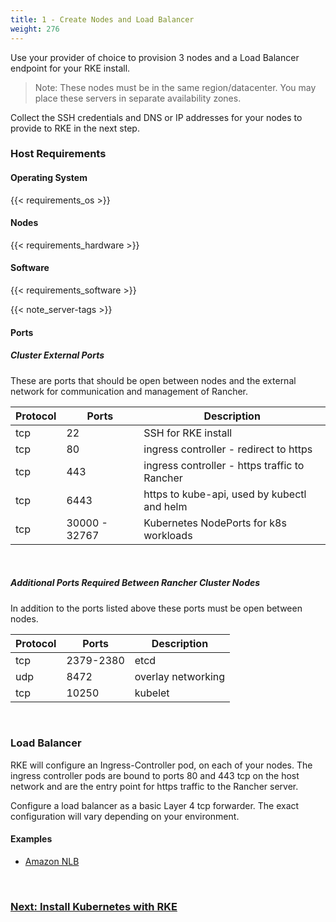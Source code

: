 ```yaml
---
title: 1 - Create Nodes and Load Balancer
weight: 276
---
```


Use your provider of choice to provision 3 nodes and a Load Balancer endpoint for your RKE install.

> Note: These nodes must be in the same region/datacenter.  You may place these servers in separate availability zones.

Collect the SSH credentials and DNS or IP addresses for your nodes to provide to RKE in the next step.

### Host Requirements

#### Operating System

{{< requirements_os >}}<br/>

#### Nodes

{{< requirements_hardware >}}<br/>

#### Software

{{< requirements_software >}}

{{< note_server-tags >}}

#### Ports

##### Cluster External Ports

These are ports that should be open between nodes and the external network for communication and management of Rancher.

| Protocol | Ports | Description |
| --- | --- | --- |
| tcp | 22 | SSH for RKE install |
| tcp | 80 | ingress controller - redirect to https |
| tcp | 443 | ingress controller - https traffic to Rancher |
| tcp | 6443 | https to kube-api, used by kubectl and helm |
| tcp | 30000 - 32767 | Kubernetes NodePorts for k8s workloads |

<br/>

##### Additional Ports Required Between Rancher Cluster Nodes

In addition to the ports listed above these ports must be open between nodes.

| Protocol | Ports | Description |
| --- | --- | --- |
| tcp | 2379-2380 | etcd |
| udp | 8472 | overlay networking |
| tcp | 10250 | kubelet |
<br/>

### Load Balancer

RKE will configure an Ingress-Controller pod, on each of your nodes. The ingress controller pods are bound to ports 80 and 443 tcp on the host network and are the entry point for https traffic to the Rancher server.

Configure a load balancer as a basic Layer 4 tcp forwarder. The exact configuration will vary depending on your environment.

#### Examples

* [Amazon NLB](nlb/)

<br/>

### [Next: Install Kubernetes with RKE](../rke/)